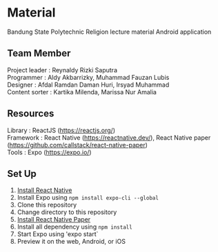 # Material
Bandung State Polytechnic Religion lecture material Android application

## Team Member
Project leader	: Reynaldy Rizki Saputra<br/>
Programmer		: Aldy Akbarrizky, Muhammad Fauzan Lubis<br/>
Designer		: Afdal Ramdan Daman Huri, Irsyad Muhammad<br/>
Content sorter	: Kartika Milenda, Marissa Nur Amalia<br/>

## Resources
Library		: ReactJS (https://reactjs.org/)<br/>
Framework	: React Native (https://reactnative.dev/), React Native paper (https://github.com/callstack/react-native-paper)<br/>
Tools		: Expo (https://expo.io/)<br/>

## Set Up
1. [Install React Native](https://www.petanikode.com/react-native-dasar/)
2. Install Expo using `npm install expo-cli --global`
3. Clone this repository
4. Change directory to this repository
5. [Install React Native Paper](https://callstack.github.io/react-native-paper/getting-started.html)
6. Install all dependency using `npm install`
7. Start Expo using 'expo start`
8. Preview it on the web, Android, or iOS